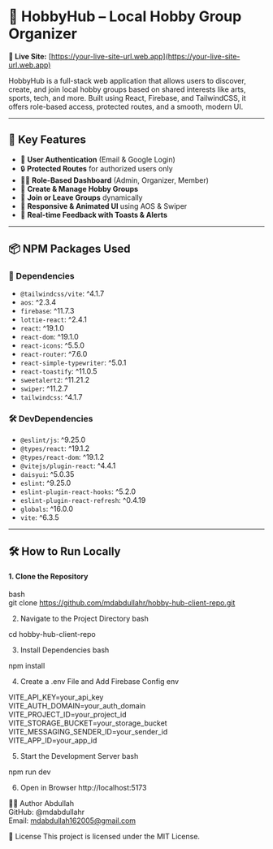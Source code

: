 # 🎯 HobbyHub – Local Hobby Group Organizer

**🔗 Live Site:** [https://your-live-site-url.web.app](https://your-live-site-url.web.app)

HobbyHub is a full-stack web application that allows users to discover, create, and join local hobby groups based on shared interests like arts, sports, tech, and more. Built using React, Firebase, and TailwindCSS, it offers role-based access, protected routes, and a smooth, modern UI.

---

## 🚀 Key Features

- 👥 **User Authentication** (Email & Google Login)
- 🔒 **Protected Routes** for authorized users only
- 🧑‍💼 **Role-Based Dashboard** (Admin, Organizer, Member)
- 📝 **Create & Manage Hobby Groups**
- 📂 **Join or Leave Groups** dynamically
- 🎨 **Responsive & Animated UI** using AOS & Swiper
- 💬 **Real-time Feedback with Toasts & Alerts**

---

## 📦 NPM Packages Used

### 🔧 Dependencies

- `@tailwindcss/vite`: ^4.1.7  
- `aos`: ^2.3.4  
- `firebase`: ^11.7.3  
- `lottie-react`: ^2.4.1  
- `react`: ^19.1.0  
- `react-dom`: ^19.1.0  
- `react-icons`: ^5.5.0  
- `react-router`: ^7.6.0  
- `react-simple-typewriter`: ^5.0.1  
- `react-toastify`: ^11.0.5  
- `sweetalert2`: ^11.21.2  
- `swiper`: ^11.2.7  
- `tailwindcss`: ^4.1.7  

### 🛠 DevDependencies

- `@eslint/js`: ^9.25.0  
- `@types/react`: ^19.1.2  
- `@types/react-dom`: ^19.1.2  
- `@vitejs/plugin-react`: ^4.4.1  
- `daisyui`: ^5.0.35  
- `eslint`: ^9.25.0  
- `eslint-plugin-react-hooks`: ^5.2.0  
- `eslint-plugin-react-refresh`: ^0.4.19  
- `globals`: ^16.0.0  
- `vite`: ^6.3.5  

---

## 🛠️ How to Run Locally

#### 1. Clone the Repository
bash <br/>
git clone https://github.com/mdabdullahr/hobby-hub-client-repo.git

2. Navigate to the Project Directory
bash <br/>

cd hobby-hub-client-repo

3. Install Dependencies
bash <br/>

npm install

4. Create a .env File and Add Firebase Config
env <br/>

VITE_API_KEY=your_api_key <br/>
VITE_AUTH_DOMAIN=your_auth_domain <br/>
VITE_PROJECT_ID=your_project_id <br/>
VITE_STORAGE_BUCKET=your_storage_bucket <br/>
VITE_MESSAGING_SENDER_ID=your_sender_id <br/>
VITE_APP_ID=your_app_id

5. Start the Development Server
bash <br/>

npm run dev

6. Open in Browser
http://localhost:5173

👨‍💻 Author
Abdullah <br/>
GitHub: @mdabdullahr <br/>
Email: mdabdullah162005@gmail.com

📜 License
This project is licensed under the MIT License.
